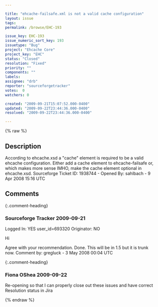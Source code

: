 ```yaml
---

title: "ehcache-failsafe.xml is not a valid cache configuration"
layout: issue
tags: 
permalink: /browse/EHC-193

issue_key: EHC-193
issue_numeric_sort_key: 193
issuetype: "Bug"
project: "Ehcache Core"
project_key: "EHC"
status: "Closed"
resolution: "Fixed"
priority: ""
components: ""
labels: 
assignee: "drb"
reporter: "sourceforgetracker"
votes:  0
watchers: 0

created: "2009-09-21T15:07:52.000-0400"
updated: "2009-09-22T23:44:36.000-0400"
resolved: "2009-09-22T23:44:36.000-0400"

---
```




{% raw %}



## Description

<div markdown="1" class="description">

According to ehcache.xsd a "cache" element is required to be a valid ehcache configuration. 
Either add a cache element to ehcache-failsafe or, which makes more sense IMHO, make the cache element optional in ehcache.xsd.
Sourceforge Ticket ID: 1938744 - Opened By: sahlbach - 9 Apr 2008 15:16 UTC

</div>

## Comments


{:.comment-heading}
### **Sourceforge Tracker** <span class="date">2009-09-21</span>

<div markdown="1" class="comment">

Logged In: YES 
user\_id=693320
Originator: NO

Hi

Agree with your recommendation. Done. This will be in 1.5 but it is trunk now.
Comment by: gregluck - 3 May 2008 00:04 UTC

</div>


{:.comment-heading}
### **Fiona OShea** <span class="date">2009-09-22</span>

<div markdown="1" class="comment">

Re-opening so that I can properly close out these issues and have correct Resolution status in Jira

</div>



{% endraw %}
